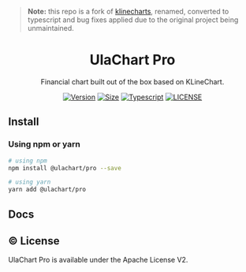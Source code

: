 > **Note:** this repo is a fork of [klinecharts](https://github.com/klinecharts/pro), renamed, converted to typescript and bug fixes applied due to the original project being unmaintained.

<h1 align="center">UlaChart Pro</h1>
<p align="center">Financial chart built out of the box based on KLineChart.</p>

<div align="center">

[![Version](https://badgen.net/npm/v/@klinecharts/pro)](https://www.npmjs.com/package/@klinecharts/pro)
[![Size](https://badgen.net/bundlephobia/minzip/@klinecharts/pro@latest)](https://bundlephobia.com/package/@klinecharts/pro@latest)
[![Typescript](https://badgen.net/npm/types/@klinecharts/pro)](dist/index.d.ts)
[![LICENSE](https://badgen.net/github/license/klinecharts/pro)](LICENSE)

</div>

## Install

### Using npm or yarn

```bash
# using npm
npm install @ulachart/pro --save

# using yarn
yarn add @ulachart/pro
```

## Docs

## ©️ License

UlaChart Pro is available under the Apache License V2.
